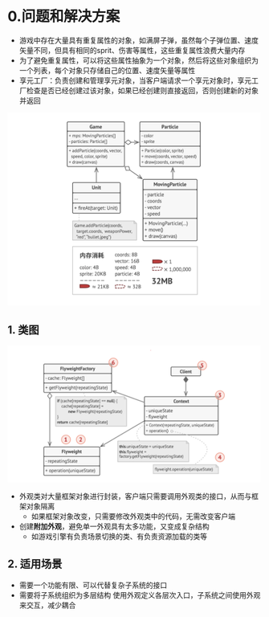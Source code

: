 # 0.问题和解决方案

- 游戏中存在大量具有重复属性的对象，如满屏子弹，虽然每个子弹位置、速度矢量不同，但具有相同的sprit、伤害等属性，这些重复属性浪费大量内存
- 为了避免重复属性，可以将这些属性抽象为一个对象，然后将这些对象组织为一个列表，每个对象只存储自己的位置、速度矢量等属性
- 享元工厂：负责创建和管理享元对象，当客户端请求一个享元对象时，享元工厂检查是否已经创建过该对象，如果已经创建则直接返回，否则创建新的对象并返回

<img src='../../img/Flyweight2.png' />

## 1. 类图

<img src='../../img/Flyweight1.png' />

- 外观类对大量框架对象进行封装，客户端只需要调用外观类的接口，从而与框架对象隔离
  - 如果框架对象改变，只需要修改外观类中的代码，无需改变客户端
- 创建**附加外观**，避免单一外观具有太多功能，又变成复杂结构
  - 如游戏引擎有负责场景切换的类、有负责资源加载的类等




## 2. 适用场景

- 需要一个功能有限、可以代替复杂子系统的接口
- 需要将子系统组织为多层结构
  使用外观定义各层次入口，子系统之间使用外观来交互，减少耦合
